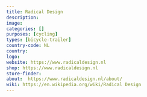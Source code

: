 ```yaml
---
title: Radical Design
description:
image:
categories: []
purposes: [cycling]
types: [bicycle-trailer]
country-code: NL
country:
logo:
website: https://www.radicaldesign.nl
shop: https://www.radicaldesign.nl
store-finder:
about:  https://www.radicaldesign.nl/about/
wiki: https://en.wikipedia.org/wiki/Radical Design
---
```

